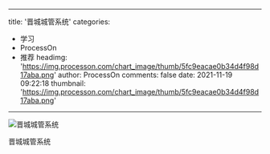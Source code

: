 
---
title: '晋城城管系统'
categories: 
 - 学习
 - ProcessOn
 - 推荐
headimg: 'https://img.processon.com/chart_image/thumb/5fc9eacae0b34d4f98d17aba.png'
author: ProcessOn
comments: false
date: 2021-11-19 09:22:18
thumbnail: 'https://img.processon.com/chart_image/thumb/5fc9eacae0b34d4f98d17aba.png'
---

<div>   
<img class="thumb" alt="晋城城管系统" src="https://img.processon.com/chart_image/thumb/5fc9eacae0b34d4f98d17aba.png" referrerpolicy="no-referrer">
<p>晋城城管系统</p>  
</div>
            